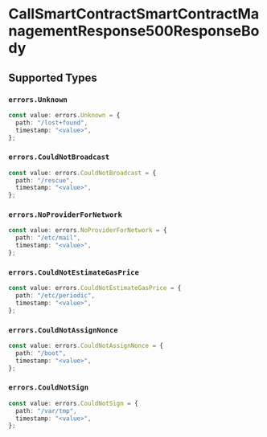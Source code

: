 # CallSmartContractSmartContractManagementResponse500ResponseBody


## Supported Types

### `errors.Unknown`

```typescript
const value: errors.Unknown = {
  path: "/lost+found",
  timestamp: "<value>",
};
```

### `errors.CouldNotBroadcast`

```typescript
const value: errors.CouldNotBroadcast = {
  path: "/rescue",
  timestamp: "<value>",
};
```

### `errors.NoProviderForNetwork`

```typescript
const value: errors.NoProviderForNetwork = {
  path: "/etc/mail",
  timestamp: "<value>",
};
```

### `errors.CouldNotEstimateGasPrice`

```typescript
const value: errors.CouldNotEstimateGasPrice = {
  path: "/etc/periodic",
  timestamp: "<value>",
};
```

### `errors.CouldNotAssignNonce`

```typescript
const value: errors.CouldNotAssignNonce = {
  path: "/boot",
  timestamp: "<value>",
};
```

### `errors.CouldNotSign`

```typescript
const value: errors.CouldNotSign = {
  path: "/var/tmp",
  timestamp: "<value>",
};
```

